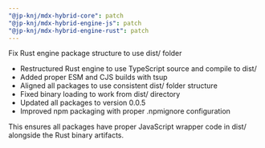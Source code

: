 ```yaml
---
"@jp-knj/mdx-hybrid-core": patch
"@jp-knj/mdx-hybrid-engine-js": patch
"@jp-knj/mdx-hybrid-engine-rust": patch
---
```


Fix Rust engine package structure to use dist/ folder

- Restructured Rust engine to use TypeScript source and compile to dist/
- Added proper ESM and CJS builds with tsup
- Aligned all packages to use consistent dist/ folder structure
- Fixed binary loading to work from dist/ directory
- Updated all packages to version 0.0.5
- Improved npm packaging with proper .npmignore configuration

This ensures all packages have proper JavaScript wrapper code in dist/ alongside the Rust binary artifacts.